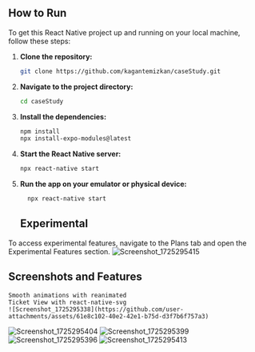 ## How to Run

To get this React Native project up and running on your local machine, follow these steps:

1. **Clone the repository:**
    ```bash
    git clone https://github.com/kagantemizkan/caseStudy.git
    ```

2. **Navigate to the project directory:**
    ```bash
    cd caseStudy
    ```

3. **Install the dependencies:**
    ```bash
    npm install
    npx install-expo-modules@latest
    ```

4. **Start the React Native server:**
    ```bash
    npx react-native start
    ```

5. **Run the app on your emulator or physical device:**
   ```bash
     npx react-native start
   ```

   ## Experimental 
To access experimental features, navigate to the Plans tab and open the Experimental Features section.
![Screenshot_1725295415](https://github.com/user-attachments/assets/5b4c8c0b-db0d-40d8-aa30-9723226d39d3)

   ## Screenshots and Features

    Smooth animations with reanimated
    Ticket View with react-native-svg
    ![Screenshot_1725295338](https://github.com/user-attachments/assets/61e8c102-40e2-42e1-b75d-d3f7b6f757a3)
![Screenshot_1725295404](https://github.com/user-attachments/assets/09b7194d-a3d0-40a9-b686-237acd3c4f6b)
![Screenshot_1725295399](https://github.com/user-attachments/assets/0eb3fd34-3382-46fb-9b09-8f7893ec636f)
![Screenshot_1725295396](https://github.com/user-attachments/assets/98cb7b1c-94b0-466e-813e-973ca794c1c5)
![Screenshot_1725295413](https://github.com/user-attachments/assets/19606954-4a59-4af8-8269-90e96b16efda)

   

